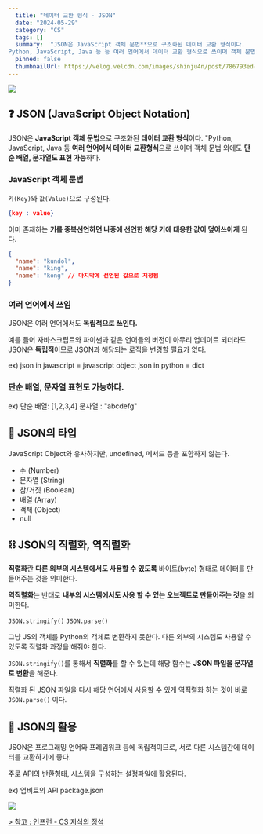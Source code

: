 ```yaml
---
  title: "데이터 교환 형식 - JSON"
  date: "2024-05-29"
  category: "CS"
  tags: []
  summary:  "JSON은 JavaScript 객체 문법**으로 구조화된 데이터 교환 형식이다.
Python, JavaScript, Java 등 등 여러 언어에서 데이터 교환 형식으로 쓰이며 객체 문법 외에도 단순 배열, 문자열도 표현 가능하다."
  pinned: false
  thumbnailUrl: https://velog.velcdn.com/images/shinju4n/post/786793ed-db65-4eec-9873-ed4334bacf33/image.png
---
```


![](https://velog.velcdn.com/images/shinju4n/post/786793ed-db65-4eec-9873-ed4334bacf33/image.png)

## ❓ JSON (JavaScript Object Notation)

JSON은 **JavaScript 객체 문법**으로 구조화된 **데이터 교환 형식**이다.
"Python, JavaScript, Java 등 **여러 언어에서 데이터 교환형식**으로 쓰이며 객체 문법 외에도 **단순 배열, 문자열도 표현 가능**하다.

### JavaScript 객체 문법

`키(Key)`와 `값(Value)`으로 구성된다.

```json
{key : value}
```

이미 존재하는 **키를 중복선언하면 나중에 선언한 해당 키에 대응한 값이 덮어쓰이게** 된다.

```json
{
  "name": "kundol",
  "name": "king",
  "name": "kong" // 마지막에 선언된 값으로 지정됨
}
```

### 여러 언어에서 쓰임

JSON은 여러 언어에서도 **독립적으로 쓰인다.**

예를 들어 자바스크립트와 파이썬과 같은 언어들의 버전이 아무리 업데이트 되더라도 JSON은 **독립적**이므로 JSON과 해당되는 로직을 변경할 필요가 없다.

ex)
json in javascript = javascript object
json in python = dict

### 단순 배열, 문자열 표현도 가능하다.

ex)
단순 배열: [1,2,3,4]
문자열 : "abcdefg"

## 🍡 JSON의 타입

JavaScript Object와 유사하지만, undefined, 메서드 등을 포함하지 않는다.

- 수 (Number)
- 문자열 (String)
- 참/거짓 (Boolean)
- 배열 (Array)
- 객체 (Object)
- null

## ⛓️ JSON의 직렬화, 역직렬화

**직렬화**란 **다른 외부의 시스템에서도 사용할 수 있도록** 바이트(byte) 형태로 데이터를 만들어주는 것을 의미한다.

**역직렬화**는 반대로 **내부의 시스템에서도 사용 할 수 있는 오브젝트로 만들어주는 것**을 의미한다.

`JSON.stringify()` `JSON.parse()`

그냥 JS의 객체를 Python의 객체로 변환하지 못한다.
다른 외부의 시스템도 사용할 수 있도록 직렬화 과정을 해줘야 한다.

`JSON.stringify()`를 통해서 **직렬화**를 할 수 있는데 해당 함수는 **JSON 파일을 문자열로 변환**을 해준다.

직렬화 된 JSON 파일을 다시 해당 언어에서 사용할 수 있게 역직렬화 하는 것이 바로 `JSON.parse()` 이다.

## 👋 JSON의 활용

JSON은 프로그래밍 언어와 프레임워크 등에 독립적이므로, 서로 다른 시스템간에 데이터를 교환하기에 좋다.

주로 API의 반환형태, 시스템을 구성하는 설정파일에 활용된다.

ex)
업비트의 API
package.json

![](https://velog.velcdn.com/images/shinju4n/post/cd61eae5-de26-486e-9486-7bdc9dbbf71d/image.png)

[> 참고 : 인프런 - CS 지식의 정석](https://www.inflearn.com/course/%EA%B0%9C%EB%B0%9C%EC%9E%90-%EB%A9%B4%EC%A0%91-cs-%ED%8A%B9%EA%B0%95)
